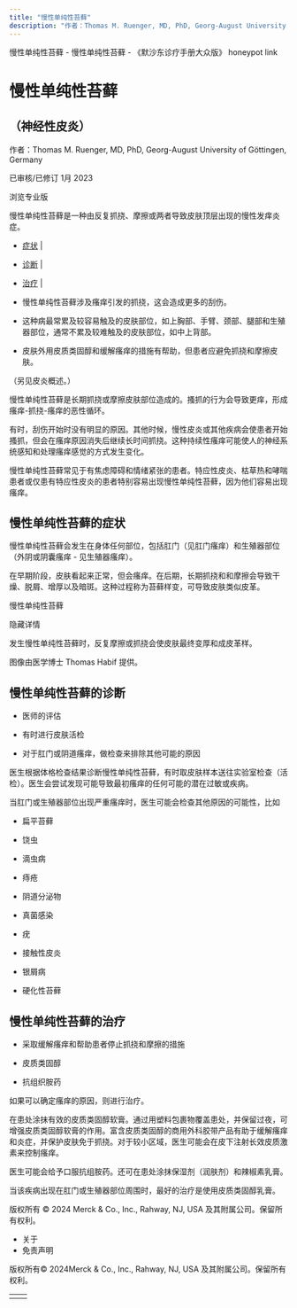 ```yaml
---
title: "慢性单纯性苔藓"
description: "作者：Thomas M. Ruenger, MD, PhD, Georg-August University of Göttingen, Germany"
---
```


﻿慢性单纯性苔藓 \- 慢性单纯性苔藓 \- 《默沙东诊疗手册大众版》 honeypot link

# 慢性单纯性苔藓

## （神经性皮炎）

作者：Thomas M. Ruenger, MD, PhD, Georg-August University of Göttingen, Germany

已审核/已修订 1月 2023

浏览专业版

慢性单纯性苔藓是一种由反复抓挠、摩擦或两者导致皮肤顶层出现的慢性发痒炎症。

- [症状](#症状_v1570641_zh) \|
- [诊断](#诊断_v25245384_zh) \|
- [治疗](#治疗_v1570652_zh) \|

- 慢性单纯性苔藓涉及瘙痒引发的抓挠，这会造成更多的刮伤。

- 这种病最常累及较容易触及的皮肤部位，如上胸部、手臂、颈部、腿部和生殖器部位，通常不累及较难触及的皮肤部位，如中上背部。

- 皮肤外用皮质类固醇和缓解瘙痒的措施有帮助，但患者应避免抓挠和摩擦皮肤。


（另见皮炎概述。）

慢性单纯性苔藓是长期抓挠或摩擦皮肤部位造成的。搔抓的行为会导致更痒，形成瘙痒-抓挠-瘙痒的恶性循环。

有时，刮伤开始时没有明显的原因。其他时候，慢性皮炎或其他疾病会使患者开始搔抓，但会在瘙痒原因消失后继续长时间抓挠。这种持续性瘙痒可能使人的神经系统感知和处理瘙痒感觉的方式发生变化。

慢性单纯性苔藓常见于有焦虑障碍和情绪紧张的患者。特应性皮炎、枯草热和哮喘患者或仅患有特应性皮炎的患者特别容易出现慢性单纯性苔藓，因为他们容易出现瘙痒。

## 慢性单纯性苔藓的症状

慢性单纯性苔藓会发生在身体任何部位，包括肛门（见肛门瘙痒）和生殖器部位（外阴或阴囊瘙痒 \- 见生殖器瘙痒）。

在早期阶段，皮肤看起来正常，但会瘙痒。在后期，长期抓挠和和摩擦会导致干燥、脱屑、增厚以及暗斑。这种过程称为苔藓样变，可导致皮肤类似皮革。

慢性单纯性苔藓



隐藏详情

发生慢性单纯性苔藓时，反复摩擦或抓挠会使皮肤最终变厚和成皮革样。

图像由医学博士 Thomas Habif 提供。

## 慢性单纯性苔藓的诊断

- 医师的评估

- 有时进行皮肤活检

- 对于肛门或阴道瘙痒，做检查来排除其他可能的原因


医生根据体格检查结果诊断慢性单纯性苔藓，有时取皮肤样本送往实验室检查（活检）。医生会尝试发现可能导致最初瘙痒的任何可能的潜在过敏或疾病。

当肛门或生殖器部位出现严重瘙痒时，医生可能会检查其他原因的可能性，比如

- 扁平苔藓

- 饶虫

- 滴虫病

- 痔疮

- 阴道分泌物

- 真菌感染

- 疣

- 接触性皮炎

- 银屑病

- 硬化性苔藓


## 慢性单纯性苔藓的治疗

- 采取缓解瘙痒和帮助患者停止抓挠和摩擦的措施

- 皮质类固醇

- 抗组织胺药


如果可以确定瘙痒的原因，则进行治疗。

在患处涂抹有效的皮质类固醇软膏。通过用塑料包裹物覆盖患处，并保留过夜，可增强皮质类固醇软膏的作用。富含皮质类固醇的商用外科胶带产品有助于缓解瘙痒和炎症，并保护皮肤免于抓挠。对于较小区域，医生可能会在皮下注射长效皮质激素来控制瘙痒。

医生可能会给予口服抗组胺药。还可在患处涂抹保湿剂（润肤剂）和辣椒素乳膏。

当该疾病出现在肛门或生殖器部位周围时，最好的治疗是使用皮质类固醇乳膏。



版权所有 © 2024
Merck & Co., Inc., Rahway, NJ, USA 及其附属公司。保留所有权利。

- 关于
- 免责声明

版权所有© 2024Merck & Co., Inc., Rahway, NJ, USA 及其附属公司。保留所有权利。

|     |     |
| --- | --- |
|  |  |